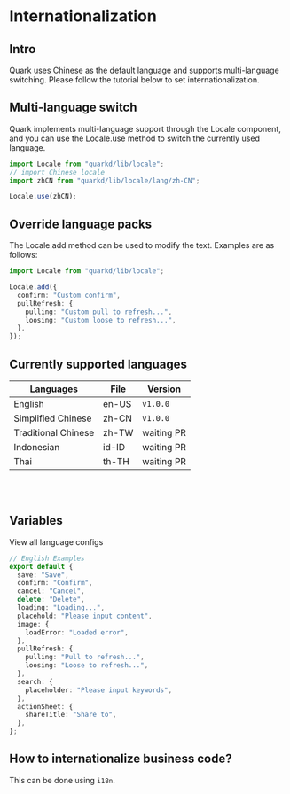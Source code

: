 # Internationalization

## Intro

Quark uses Chinese as the default language and supports multi-language switching. Please follow the tutorial below to set internationalization.

## Multi-language switch

Quark implements multi-language support through the Locale component, and you can use the Locale.use method to switch the currently used language.

```ts
import Locale from "quarkd/lib/locale";
// import Chinese locale
import zhCN from "quarkd/lib/locale/lang/zh-CN";

Locale.use(zhCN);
```

## Override language packs

The Locale.add method can be used to modify the text. Examples are as follows:

```ts
import Locale from "quarkd/lib/locale";

Locale.add({
  confirm: "Custom confirm",
  pullRefresh: {
    pulling: "Custom pull to refresh...",
    loosing: "Custom loose to refresh...",
  },
});
```

## Currently supported languages

| Languages           | File  | Version    |
| ------------------- | ----- | ---------- |
| English             | en-US | `v1.0.0`  |
| Simplified Chinese  | zh-CN | `v1.0.0`  |
| Traditional Chinese | zh-TW | waiting PR |
| Indonesian          | id-ID | waiting PR |
| Thai                | th-TH | waiting PR |

<br>
<br>

## Variables

View all language configs

```ts
// English Examples
export default {
  save: "Save",
  confirm: "Confirm",
  cancel: "Cancel",
  delete: "Delete",
  loading: "Loading...",
  placehold: "Please input content",
  image: {
    loadError: "Loaded error",
  },
  pullRefresh: {
    pulling: "Pull to refresh...",
    loosing: "Loose to refresh...",
  },
  search: {
    placeholder: "Please input keywords",
  },
  actionSheet: {
    shareTitle: "Share to",
  },
};
```

## How to internationalize business code?

This can be done using `i18n`.
